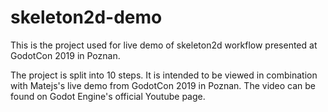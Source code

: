 # skeleton2d-demo
This is the project used for live demo of skeleton2d workflow presented at GodotCon 2019 in Poznan.

The project is split into 10 steps. It is intended to be viewed in combination with Matejs's live demo from GodotCon 2019 in Poznan. The video can be found on Godot Engine's official Youtube page.
